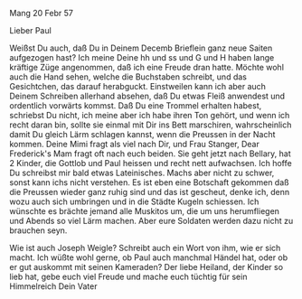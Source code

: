  Mang 20 Febr 57

Lieber Paul

Weißst Du auch, daß Du in Deinem Decemb Brieflein ganz neue Saiten aufgezogen hast? Ich meine Deine hh und ss und G und H haben lange kräftige Züge angenommen, daß ich eine Freude dran hatte. Möchte wohl auch die Hand sehen, welche die Buchstaben schreibt, und das Gesichtchen, das darauf herabguckt. Einstweilen kann ich aber auch Deinem Schreiben allerhand absehen, daß Du etwas Fleiß anwendest und ordentlich vorwärts kommst. Daß Du eine Trommel erhalten habest, schriebst Du nicht, ich meine aber ich habe ihren Ton gehört, und wenn ich recht daran bin, sollte sie einmal mit Dir ins Bett marschiren, wahrscheinlich damit Du gleich Lärm schlagen kannst, wenn die Preussen in der Nacht kommen. Deine Mimi fragt als viel nach Dir, und Frau Stanger, Dear Frederick's Mam fragt oft nach euch beiden. Sie geht jetzt nach Bellary, hat 2 Kinder, die Gottlob und Paul heissen und recht nett aufwachsen. Ich hoffe Du schreibst mir bald etwas Lateinisches. Machs aber nicht zu schwer, sonst kann ichs nicht verstehen. Es ist eben eine Botschaft gekommen daß die Preussen wieder ganz ruhig sind und das ist gescheut, denke ich, denn wozu auch sich umbringen und in die Städte Kugeln schiessen. Ich wünschte es brächte jemand alle Muskitos um, die um uns herumfliegen und Abends so viel Lärm machen. Aber eure Soldaten werden dazu nicht zu brauchen seyn.

Wie ist auch Joseph Weigle? Schreibt auch ein Wort von ihm, wie er sich macht. Ich wüßte wohl gerne, ob Paul auch manchmal Händel hat, oder ob er gut auskommt mit seinen Kameraden? Der liebe Heiland, der Kinder so lieb hat, gebe euch viel Freude und mache euch tüchtig für sein Himmelreich  Dein Vater

